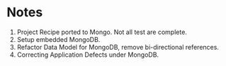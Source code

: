 # Notes

1. Project Recipe ported to Mongo. Not all test are complete.
2. Setup embedded MongoDB.
3. Refactor Data Model for MongoDB, remove bi-directional references.
4. Correcting Application Defects under MongoDB.